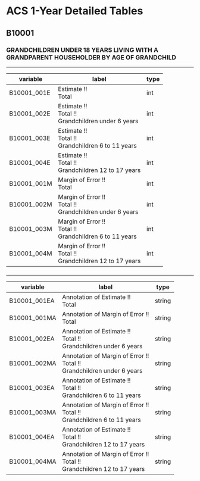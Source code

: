 # ACS 1-Year Detailed Tables

## B10001

### GRANDCHILDREN UNDER 18 YEARS LIVING WITH A GRANDPARENT HOUSEHOLDER BY AGE OF GRANDCHILD

___

| variable | label | type |
| ----- | ----- | ----- |
| B10001_001E | Estimate !!<br>Total | int |
| B10001_002E | Estimate !!<br>Total !!<br>Grandchildren under 6 years | int |
| B10001_003E | Estimate !!<br>Total !!<br>Grandchildren 6 to 11 years | int |
| B10001_004E | Estimate !!<br>Total !!<br>Grandchildren 12 to 17 years | int |
| B10001_001M | Margin of Error !!<br>Total | int |
| B10001_002M | Margin of Error !!<br>Total !!<br>Grandchildren under 6 years | int |
| B10001_003M | Margin of Error !!<br>Total !!<br>Grandchildren 6 to 11 years | int |
| B10001_004M | Margin of Error !!<br>Total !!<br>Grandchildren 12 to 17 years | int |
### 

___

| variable | label | type |
| ----- | ----- | ----- |
| B10001_001EA | Annotation of Estimate !!<br>Total | string |
| B10001_001MA | Annotation of Margin of Error !!<br>Total | string |
| B10001_002EA | Annotation of Estimate !!<br>Total !!<br>Grandchildren under 6 years | string |
| B10001_002MA | Annotation of Margin of Error !!<br>Total !!<br>Grandchildren under 6 years | string |
| B10001_003EA | Annotation of Estimate !!<br>Total !!<br>Grandchildren 6 to 11 years | string |
| B10001_003MA | Annotation of Margin of Error !!<br>Total !!<br>Grandchildren 6 to 11 years | string |
| B10001_004EA | Annotation of Estimate !!<br>Total !!<br>Grandchildren 12 to 17 years | string |
| B10001_004MA | Annotation of Margin of Error !!<br>Total !!<br>Grandchildren 12 to 17 years | string |

